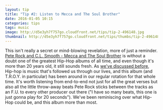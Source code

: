 ```yaml
---
layout: tip
title: "Tip #2: Listen to Mecca and The Soul Brother"
date: 2016-01-05 10:15
categories: tips
tags: music
image: http://d5e3yh7f757go.cloudfront.net/tips/tip-2-496148.jpg
thumbnail: http://d5e3yh7f757go.cloudfront.net/tips/thumbs/tip-2-496148.jpg
---
```

This isn't really a secret or mind-blowing revelation, more of just a reminder. [Pete Rock and C.L. Smooth - Mecca and The Soul Brother](https://open.spotify.com/album/2AgTKAULjbHpqqtyI53hdp) is without a doubt one of the greatest Hip-Hop albums of all time, and even though it's more than 20 years old, it still sounds fresh. As [we've discussed before](http://beatsryetypes.com/episodes/2015/03/16/episode-7-hip-hop.html), Hip-hop is music that's followed us through our lives, and this album (and T.R.O.Y. in particular) has been around in our regular rotation for that whole time. It's worth listening from end-to-end not just for all the great verses but also all the little throw-away beats Pete Rock sticks between the tracks as an F.U. to every other producer out there ("I have so many beats, this one is just gonna play for 20 seconds"). We've been reminiscing over what Hip-Hop could be, and this album more than most.
